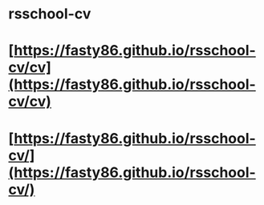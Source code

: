# rsschool-cv
# [https://fasty86.github.io/rsschool-cv/cv](https://fasty86.github.io/rsschool-cv/cv)
# [https://fasty86.github.io/rsschool-cv/](https://fasty86.github.io/rsschool-cv/)
